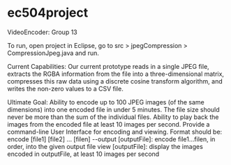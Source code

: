 ec504project
============

VideoEncoder: Group 13

To run, open project in Eclipse, go to src > jpegCompression > CompressionJpeg.java and run.

Current Capabilities: Our current prototype reads in a single JPEG file, extracts the RGBA information from the file into a three-dimensional matrix, compresses this raw data using a discrete cosine transform algorithm, and writes the non-zero values to a CSV file.

Ultimate Goal: Ability to encode up to 100 JPEG images (of the same dimensions) into one encoded file in under 5 minutes. 
The file size should never be more than the sum of the individual files.
Ability to play back the images from the encoded file at least 10 images per second.
Provide a command-line User Interface for encoding and viewing. Format should be:
encode [file1] [file2] ... [filen] --output [outputFile]: encode file1...filen, in order, into the given output file
view [outputFile]: display the images encoded in outputFile, at least 10 images per second

